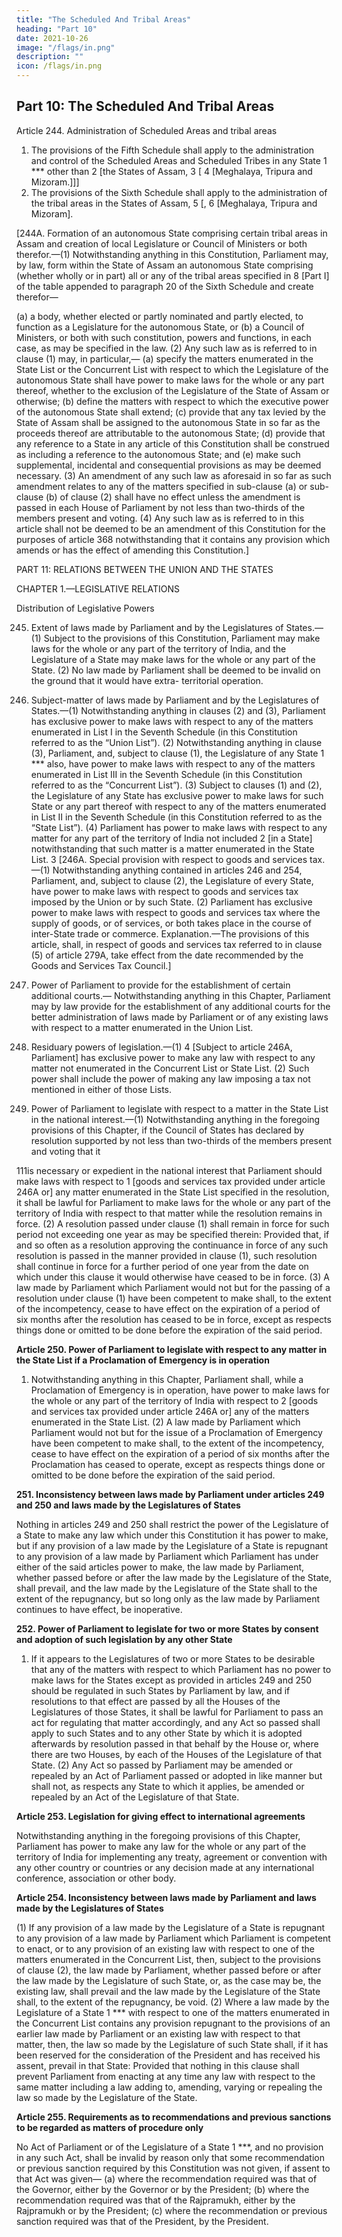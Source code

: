 ```yaml
---
title: "The Scheduled And Tribal Areas"
heading: "Part 10"
date: 2021-10-26
image: "/flags/in.png"
description: ""
icon: /flags/in.png
---
```


## Part 10: The Scheduled And Tribal Areas

Article 244. Administration of Scheduled Areas and tribal areas

1) The provisions of the Fifth Schedule shall apply to the administration and control of the Scheduled Areas and Scheduled Tribes in any State 1 ***
other than 2 [the States of Assam, 3 [ 4 [Meghalaya, Tripura and Mizoram.]]]
2) The provisions of the Sixth Schedule shall apply to the administration of the tribal areas in the States
of Assam, 5 [, 6 [Meghalaya, Tripura and Mizoram].

[244A. Formation of an autonomous State comprising certain tribal areas in Assam and creation
of local Legislature or Council of Ministers or both therefor.—(1) Notwithstanding anything in this
Constitution, Parliament may, by law, form within the State of Assam an autonomous State comprising
(whether wholly or in part) all or any of the tribal areas specified in 8 [Part I] of the table appended to
paragraph 20 of the Sixth Schedule and create therefor—

(a) a body, whether elected or partly nominated and partly elected, to function as a Legislature for
the autonomous State, or
(b) a Council of Ministers,
or both with such constitution, powers and functions, in each case, as may be specified in the law.
(2) Any such law as is referred to in clause (1) may, in particular,—
(a) specify the matters enumerated in the State List or the Concurrent List with respect to which
the Legislature of the autonomous State shall have power to make laws for the whole or any part thereof,
whether to the exclusion of the Legislature of the State of Assam or otherwise;
(b) define the matters with respect to which the executive power of the autonomous State shall
extend;
(c) provide that any tax levied by the State of Assam shall be assigned to the autonomous State in
so far as the proceeds thereof are attributable to the autonomous State;
(d) provide that any reference to a State in any article of this Constitution shall be construed as
including a reference to the autonomous State; and
(e) make such supplemental, incidental and consequential provisions as may be deemed necessary.
(3) An amendment of any such law as aforesaid in so far as such amendment relates to any of the
matters specified in sub-clause (a) or sub-clause (b) of clause (2) shall have no effect unless the amendment
is passed in each House of Parliament by not less than two-thirds of the members present and voting.
(4) Any such law as is referred to in this article shall not be deemed to be an amendment of this
Constitution for the purposes of article 368 notwithstanding that it contains any provision which amends or
has the effect of amending this Constitution.]
<!-- 1. The words and letters “specified in Part A and Part B of the First Schedule” omitted by the Constitution (Seventh Amendment)
Act, 1956, s. 29 and Sch. (w.e.f. 1-11-1956).
2. Subs. by the North Eastern Areas (Reorganisation) Act,1971 (81 of 1971), s. 71, for “the State of Assam” (w.e.f. 21-1-1972).
3. Subs. by the Constitution (Forty-ninth Amendment) Act, 1984, s. 2 for “and Meghalaya” (w.e.f. 1-4-1985).
4. Subs. by the State of Mizoram Act, 1986 (34 of 1986), s. 39, for “Meghalaya and Tripura” (w.e.f. 20-2-1987).
5. Subs. by the Constitution (Forty-ninth Amendment) Act, 1984, s. 2, for “and Meghalaya” (w.e.f. 1-4-1985).
6. Subs. by the State of Mizoram Act, 1986 (34 of 1986), s. 39, for “Meghalaya and Tripura and the Union territory of Mizoram”
(w.e.f. 20-2-1987).
7. Ins. by the Constitution (Twenty-second Amendment) Act, 1969, s. 2 (w.e.f. 25-9-1969).
8. Subs. by the North Eastern Areas (Reorganisation) Act, 1971 (81 of 1971), s. 71, for “Part A” (w.e.f. 21-1-1972). -->

PART 11: RELATIONS BETWEEN THE UNION AND THE STATES

CHAPTER 1.—LEGISLATIVE RELATIONS

Distribution of Legislative Powers

245. Extent of laws made by Parliament and by the Legislatures of States.—(1) Subject to the
provisions of this Constitution, Parliament may make laws for the whole or any part of the territory of India,
and the Legislature of a State may make laws for the whole or any part of the State.
(2) No law made by Parliament shall be deemed to be invalid on the ground that it would have extra-
territorial operation.

246. Subject-matter of laws made by Parliament and by the Legislatures of States.—(1)
Notwithstanding anything in clauses (2) and (3), Parliament has exclusive power to make laws with respect
to any of the matters enumerated in List I in the Seventh Schedule (in this Constitution referred to as the
“Union List”).
(2) Notwithstanding anything in clause (3), Parliament, and, subject to clause (1), the Legislature of
any State 1 *** also, have power to make laws with respect to any of the matters enumerated in List III in
the Seventh Schedule (in this Constitution referred to as the “Concurrent List”).
(3) Subject to clauses (1) and (2), the Legislature of any State has exclusive power to make laws for
such State or any part thereof with respect to any of the matters enumerated in List II in the Seventh
Schedule (in this Constitution referred to as the “State List”).
(4) Parliament has power to make laws with respect to any matter for any part of the territory of India
not included 2 [in a State] notwithstanding that such matter is a matter enumerated in the State List.
3
[246A. Special provision with respect to goods and services tax.—(1) Notwithstanding anything
contained in articles 246 and 254, Parliament, and, subject to clause (2), the Legislature of every State, have
power to make laws with respect to goods and services tax imposed by the Union or by such State.
(2) Parliament has exclusive power to make laws with respect to goods and services tax where the
supply of goods, or of services, or both takes place in the course of inter-State trade or commerce.
Explanation.—The provisions of this article, shall, in respect of goods and services tax referred to in
clause (5) of article 279A, take effect from the date recommended by the Goods and Services Tax Council.]

247. Power of Parliament to provide for the establishment of certain additional courts.—
Notwithstanding anything in this Chapter, Parliament may by law provide for the establishment of any
additional courts for the better administration of laws made by Parliament or of any existing laws with
respect to a matter enumerated in the Union List.

248. Residuary powers of legislation.—(1) 4 [Subject to article 246A, Parliament] has exclusive power
to make any law with respect to any matter not enumerated in the Concurrent List or State List.
(2) Such power shall include the power of making any law imposing a tax not mentioned in either of
those Lists.

249. Power of Parliament to legislate with respect to a matter in the State List in the national
interest.—(1) Notwithstanding anything in the foregoing provisions of this Chapter, if the Council of States
has declared by resolution supported by not less than two-thirds of the members present and voting that it
<!-- 1. The words and letters “specified in Part A and Part B of the First Schedule” omitted by the Constitution (Seventh Amendment)
Act, 1956, s. 29 and Sch. (w.e.f. 1-11-1956).
2. Subs. by ibid., for “in Part A or Part B of the First Schedule”.
3. Ins. by the Constitution (One Hundred and First Amendment) Act, 2016, s. 2 (w.e.f. 16-9-2016).
4. Subs. by s. 3, ibid., for the word “Parliament”. -->
111is necessary or expedient in the national interest that Parliament should make laws with respect to 1 [goods
and services tax provided under article 246A or] any matter enumerated in the State List specified in the
resolution, it shall be lawful for Parliament to make laws for the whole or any part of the territory of India
with respect to that matter while the resolution remains in force.
(2) A resolution passed under clause (1) shall remain in force for such period not exceeding one year
as may be specified therein:
Provided that, if and so often as a resolution approving the continuance in force of any such resolution
is passed in the manner provided in clause (1), such resolution shall continue in force for a further period
of one year from the date on which under this clause it would otherwise have ceased to be in force.
(3) A law made by Parliament which Parliament would not but for the passing of a resolution under clause
(1) have been competent to make shall, to the extent of the incompetency, cease to have effect on the expiration
of a period of six months after the resolution has ceased to be in force, except as respects things done or
omitted to be done before the expiration of the said period.

**Article 250. Power of Parliament to legislate with respect to any matter in the State List if a Proclamation of Emergency is in operation**

1) Notwithstanding anything in this Chapter, Parliament shall, while a
Proclamation of Emergency is in operation, have power to make laws for the whole or any part of the
territory of India with respect to 2 [goods and services tax provided under article 246A or] any of the matters
enumerated in the State List.
(2) A law made by Parliament which Parliament would not but for the issue of a Proclamation of
Emergency have been competent to make shall, to the extent of the incompetency, cease to have effect on the
expiration of a period of six months after the Proclamation has ceased to operate, except as respects things
done or omitted to be done before the expiration of the said period.

**251. Inconsistency between laws made by Parliament under articles 249 and 250 and laws made by the Legislatures of States**

Nothing in articles 249 and 250 shall restrict the power of the Legislature of a State to make any law which under this Constitution it has power to make, but if any provision of a
law made by the Legislature of a State is repugnant to any provision of a law made by Parliament which
Parliament has under either of the said articles power to make, the law made by Parliament, whether passed
before or after the law made by the Legislature of the State, shall prevail, and the law made by the
Legislature of the State shall to the extent of the repugnancy, but so long only as the law made by Parliament
continues to have effect, be inoperative.

**252. Power of Parliament to legislate for two or more States by consent and adoption of such legislation by any other State**

1) If it appears to the Legislatures of two or more States to be desirable
that any of the matters with respect to which Parliament has no power to make laws for the States except
as provided in articles 249 and 250 should be regulated in such States by Parliament by law, and if
resolutions to that effect are passed by all the Houses of the Legislatures of those States, it shall be lawful
for Parliament to pass an act for regulating that matter accordingly, and any Act so passed shall apply to
such States and to any other State by which it is adopted afterwards by resolution passed in that behalf by
the House or, where there are two Houses, by each of the Houses of the Legislature of that State.
(2) Any Act so passed by Parliament may be amended or repealed by an Act of Parliament passed or
adopted in like manner but shall not, as respects any State to which it applies, be amended or repealed by
an Act of the Legislature of that State.

**Article 253. Legislation for giving effect to international agreements**

Notwithstanding anything in the foregoing provisions of this Chapter, Parliament has power to make any law for the whole or any part of
the territory of India for implementing any treaty, agreement or convention with any other country or
countries or any decision made at any international conference, association or other body.
<!-- 1. Ins. by the Constitution (One Hundred and First Amendment) Act, 2016, s. 4 (w.e.f. 16-9-2016).
2. Ins. by s. 5, ibid., for the word “Parliament” (w.e.f. 16-9-2016). -->

**Article 254. Inconsistency between laws made by Parliament and laws made by the Legislatures of States**

(1) If any provision of a law made by the Legislature of a State is repugnant to any provision of a
law made by Parliament which Parliament is competent to enact, or to any provision of an existing law with
respect to one of the matters enumerated in the Concurrent List, then, subject to the provisions of clause
(2), the law made by Parliament, whether passed before or after the law made by the Legislature of such
State, or, as the case may be, the existing law, shall prevail and the law made by the Legislature of the State
shall, to the extent of the repugnancy, be void.
(2) Where a law made by the Legislature of a State 1 *** with respect to one of the matters enumerated
in the Concurrent List contains any provision repugnant to the provisions of an earlier law made by
Parliament or an existing law with respect to that matter, then, the law so made by the Legislature of such
State shall, if it has been reserved for the consideration of the President and has received his assent, prevail
in that State:
Provided that nothing in this clause shall prevent Parliament from enacting at any time any law with
respect to the same matter including a law adding to, amending, varying or repealing the law so made by
the Legislature of the State.

**Article 255. Requirements as to recommendations and previous sanctions to be regarded as matters of procedure only**

No Act of Parliament or of the Legislature of a State 1 ***, and no provision in any such
Act, shall be invalid by reason only that some recommendation or previous sanction required by this
Constitution was not given, if assent to that Act was given—
(a) where the recommendation required was that of the Governor, either by the Governor or by the
President;
(b) where the recommendation required was that of the Rajpramukh, either by the Rajpramukh or
by the President;
(c) where the recommendation or previous sanction required was that of the President, by the
President.

